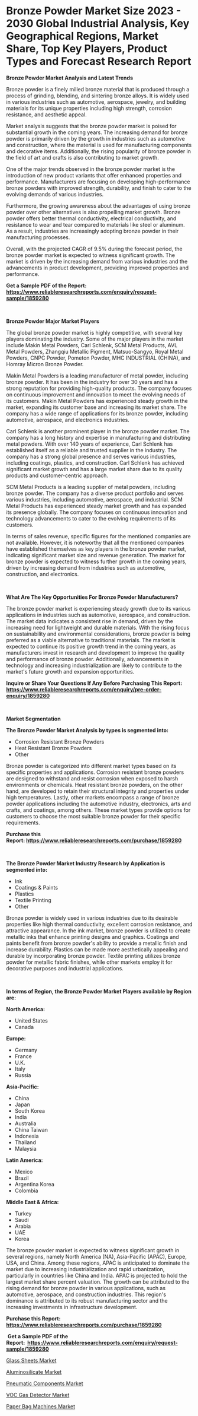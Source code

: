 <p><h1>Bronze Powder Market Size 2023 - 2030 Global Industrial Analysis, Key Geographical Regions, Market Share, Top Key Players, Product Types and Forecast Research Report</h1></p><p><strong>Bronze Powder Market Analysis and Latest Trends</strong></p>
<p><p>Bronze powder is a finely milled bronze material that is produced through a process of grinding, blending, and sintering bronze alloys. It is widely used in various industries such as automotive, aerospace, jewelry, and building materials for its unique properties including high strength, corrosion resistance, and aesthetic appeal.</p><p>Market analysis suggests that the bronze powder market is poised for substantial growth in the coming years. The increasing demand for bronze powder is primarily driven by the growth in industries such as automotive and construction, where the material is used for manufacturing components and decorative items. Additionally, the rising popularity of bronze powder in the field of art and crafts is also contributing to market growth.</p><p>One of the major trends observed in the bronze powder market is the introduction of new product variants that offer enhanced properties and performance. Manufacturers are focusing on developing high-performance bronze powders with improved strength, durability, and finish to cater to the evolving demands of various industries.</p><p>Furthermore, the growing awareness about the advantages of using bronze powder over other alternatives is also propelling market growth. Bronze powder offers better thermal conductivity, electrical conductivity, and resistance to wear and tear compared to materials like steel or aluminum. As a result, industries are increasingly adopting bronze powder in their manufacturing processes.</p><p>Overall, with the projected CAGR of 9.5% during the forecast period, the bronze powder market is expected to witness significant growth. The market is driven by the increasing demand from various industries and the advancements in product development, providing improved properties and performance.</p></p>
<p><strong>Get a Sample PDF of the Report:&nbsp; <a href="https://www.reliableresearchreports.com/enquiry/request-sample/1859280">https://www.reliableresearchreports.com/enquiry/request-sample/1859280</a></strong></p>
<p>&nbsp;</p>
<p><strong>Bronze Powder Major Market Players</strong></p>
<p><p>The global bronze powder market is highly competitive, with several key players dominating the industry. Some of the major players in the market include Makin Metal Powders, Carl Schlenk, SCM Metal Products, AVL Metal Powders, Zhangqiu Metallic Pigment, Matsuo-Sangyo, Royal Metal Powders, CNPC Powder, Pometon Powder, MHC INDUSTRIAL (CHINA), and Homray Micron Bronze Powder.</p><p>Makin Metal Powders is a leading manufacturer of metal powder, including bronze powder. It has been in the industry for over 30 years and has a strong reputation for providing high-quality products. The company focuses on continuous improvement and innovation to meet the evolving needs of its customers. Makin Metal Powders has experienced steady growth in the market, expanding its customer base and increasing its market share. The company has a wide range of applications for its bronze powder, including automotive, aerospace, and electronics industries.</p><p>Carl Schlenk is another prominent player in the bronze powder market. The company has a long history and expertise in manufacturing and distributing metal powders. With over 140 years of experience, Carl Schlenk has established itself as a reliable and trusted supplier in the industry. The company has a strong global presence and serves various industries, including coatings, plastics, and construction. Carl Schlenk has achieved significant market growth and has a large market share due to its quality products and customer-centric approach.</p><p>SCM Metal Products is a leading supplier of metal powders, including bronze powder. The company has a diverse product portfolio and serves various industries, including automotive, aerospace, and industrial. SCM Metal Products has experienced steady market growth and has expanded its presence globally. The company focuses on continuous innovation and technology advancements to cater to the evolving requirements of its customers.</p><p>In terms of sales revenue, specific figures for the mentioned companies are not available. However, it is noteworthy that all the mentioned companies have established themselves as key players in the bronze powder market, indicating significant market size and revenue generation. The market for bronze powder is expected to witness further growth in the coming years, driven by increasing demand from industries such as automotive, construction, and electronics.</p></p>
<p>&nbsp;</p>
<p><strong>What Are The Key Opportunities For Bronze Powder Manufacturers?</strong></p>
<p><p>The bronze powder market is experiencing steady growth due to its various applications in industries such as automotive, aerospace, and construction. The market data indicates a consistent rise in demand, driven by the increasing need for lightweight and durable materials. With the rising focus on sustainability and environmental considerations, bronze powder is being preferred as a viable alternative to traditional materials. The market is expected to continue its positive growth trend in the coming years, as manufacturers invest in research and development to improve the quality and performance of bronze powder. Additionally, advancements in technology and increasing industrialization are likely to contribute to the market's future growth and expansion opportunities.</p></p>
<p><strong>Inquire or Share Your Questions If Any Before Purchasing This Report: <a href="https://www.reliableresearchreports.com/enquiry/pre-order-enquiry/1859280">https://www.reliableresearchreports.com/enquiry/pre-order-enquiry/1859280</a></strong></p>
<p>&nbsp;</p>
<p><strong>Market Segmentation</strong></p>
<p><strong>The Bronze Powder Market Analysis by types is segmented into:</strong></p>
<p><ul><li>Corrosion Resistant Bronze Powders</li><li>Heat Resistant Bronze Powders</li><li>Other</li></ul></p>
<p><p>Bronze powder is categorized into different market types based on its specific properties and applications. Corrosion resistant bronze powders are designed to withstand and resist corrosion when exposed to harsh environments or chemicals. Heat resistant bronze powders, on the other hand, are developed to retain their structural integrity and properties under high temperatures. Lastly, other markets encompass a range of bronze powder applications including the automotive industry, electronics, arts and crafts, and coatings, among others. These market types provide options for customers to choose the most suitable bronze powder for their specific requirements.</p></p>
<p><strong>Purchase this Report:&nbsp;<a href="https://www.reliableresearchreports.com/purchase/1859280">https://www.reliableresearchreports.com/purchase/1859280</a></strong></p>
<p>&nbsp;</p>
<p><strong>The Bronze Powder Market Industry Research by Application is segmented into:</strong></p>
<p><ul><li>Ink</li><li>Coatings & Paints</li><li>Plastics</li><li>Textile Printing</li><li>Other</li></ul></p>
<p><p>Bronze powder is widely used in various industries due to its desirable properties like high thermal conductivity, excellent corrosion resistance, and attractive appearance. In the ink market, bronze powder is utilized to create metallic inks that enhance printing designs and graphics. Coatings and paints benefit from bronze powder's ability to provide a metallic finish and increase durability. Plastics can be made more aesthetically appealing and durable by incorporating bronze powder. Textile printing utilizes bronze powder for metallic fabric finishes, while other markets employ it for decorative purposes and industrial applications.</p></p>
<p>&nbsp;</p>
<p><strong>In terms of Region, the Bronze Powder Market Players available by Region are:</strong></p>
<p>
    <p> <strong> North America: </strong>
        <ul>
            <li>United States</li>
            <li>Canada</li>
        </ul>
        </p> 
    <p> <strong> Europe: </strong>
        <ul>
            <li>Germany</li>
            <li>France</li>
            <li>U.K.</li>
            <li>Italy</li>
            <li>Russia</li>
        </ul>
        </p> 
    <p> <strong> Asia-Pacific: </strong>
        <ul>
            <li>China</li>
            <li>Japan</li>
            <li>South Korea</li>
            <li>India</li>
            <li>Australia</li>
            <li>China Taiwan</li>
            <li>Indonesia</li>
            <li>Thailand</li>
            <li>Malaysia</li>
        </ul>
        </p> 
    <p> <strong> Latin America: </strong>
        <ul>
            <li>Mexico</li>
            <li>Brazil</li>
            <li>Argentina Korea</li>
            <li>Colombia</li>
        </ul>
        </p> 
    <p> <strong> Middle East & Africa: </strong>
        <ul>
            <li>Turkey</li>
            <li>Saudi</li>
            <li>Arabia</li>
            <li>UAE</li>
            <li>Korea</li>
        </ul>
    </p>
    </p>
<p><p>The bronze powder market is expected to witness significant growth in several regions, namely North America (NA), Asia-Pacific (APAC), Europe, USA, and China. Among these regions, APAC is anticipated to dominate the market due to increasing industrialization and rapid urbanization, particularly in countries like China and India. APAC is projected to hold the largest market share percent valuation. The growth can be attributed to the rising demand for bronze powder in various applications, such as automotive, aerospace, and construction industries. This region's dominance is attributed to its robust manufacturing sector and the increasing investments in infrastructure development.</p></p>
<p><strong>Purchase this Report: <a href="https://www.reliableresearchreports.com/purchase/1859280">https://www.reliableresearchreports.com/purchase/1859280</a></strong></p>
<p>&nbsp;<strong>Get a Sample PDF of the Report:&nbsp;&nbsp;<a href="https://www.reliableresearchreports.com/enquiry/request-sample/1859280">https://www.reliableresearchreports.com/enquiry/request-sample/1859280</a></strong></p>
<p><strong></strong></p>
<p><p><a href="https://github.com/ruslanpoljakovrd177/Market-Research-Report-List-1/blob/main/glass-sheets-market.md">Glass Sheets Market</a></p><p><a href="https://github.com/gulaimolin/Market-Research-Report-List-1/blob/main/aluminosilicate-market.md">Aluminosilicate Market</a></p><p><a href="https://medium.com/@twilabailey2000/pneumatic-components-market-insight-market-trends-growth-forecasted-from-2023-to-2030-d98a7fdbf964">Pneumatic Components Market</a></p><p><a href="https://medium.com/@tyreldooley/decoding-voc-gas-detector-market-metrics-market-share-trends-and-growth-patterns-8513d298b3cb">VOC Gas Detector Market</a></p><p><a href="https://medium.com/@chazmonahan2023/paper-bag-machines-market-share-evolution-and-market-growth-trends-2023-2030-25e881bbfba9">Paper Bag Machines Market</a></p></p>